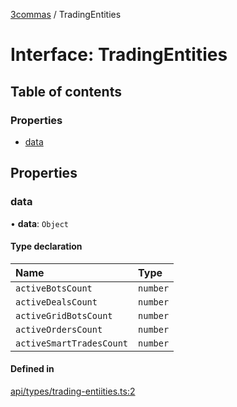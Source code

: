 [3commas](../README.md) / TradingEntities

# Interface: TradingEntities

## Table of contents

### Properties

- [data](TradingEntities.md#data)

## Properties

### data

• **data**: `Object`

#### Type declaration

| Name | Type |
| :------ | :------ |
| `activeBotsCount` | `number` |
| `activeDealsCount` | `number` |
| `activeGridBotsCount` | `number` |
| `activeOrdersCount` | `number` |
| `activeSmartTradesCount` | `number` |

#### Defined in

[api/types/trading-entiities.ts:2](https://github.com/ozum/3commas/blob/b3896a3/src/api/types/trading-entiities.ts#L2)
